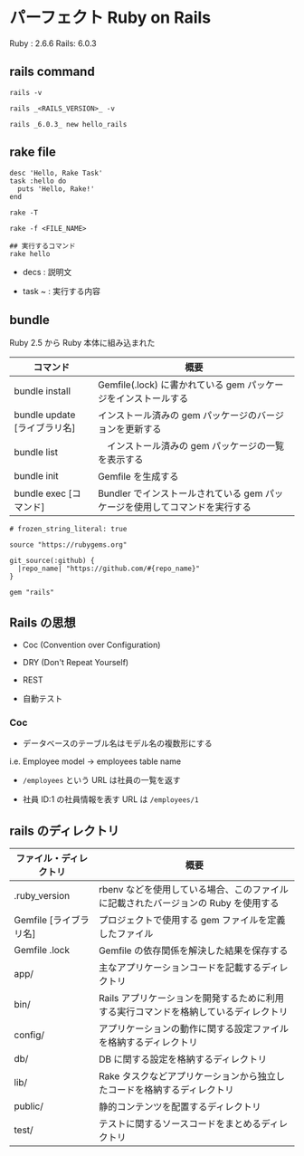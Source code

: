 # パーフェクト Ruby on Rails 

Ruby : 2.6.6
Rails: 6.0.3

## rails command

```
rails -v

rails _<RAILS_VERSION>_ -v

rails _6.0.3_ new hello_rails
```

## rake file

```
desc 'Hello, Rake Task'
task :hello do
  puts 'Hello, Rake!'
end
```
```
rake -T

rake -f <FILE_NAME>

## 実行するコマンド
rake hello
```

- decs : 説明文

- task ~ : 実行する内容 

## bundle

Ruby 2.5 から Ruby 本体に組み込まれた

| コマンド    | 概要 |
| -------- | ------- |
| bundle install| Gemfile(.lock) に書かれている gem パッケージをインストールする |
| bundle update [ライブラリ名] | インストール済みの gem パッケージのバージョンを更新する|
| bundle list |　インストール済みの gem パッケージの一覧を表示する|
| bundle init | Gemfile を生成する |
| bundle exec [コマンド] | Bundler でインストールされている gem パッケージを使用してコマンドを実行する|

```Gemfile
# frozen_string_literal: true

source "https://rubygems.org"

git_source(:github) {
  |repo_name| "https://github.com/#{repo_name}"
}

gem "rails"

```

## Rails の思想

- Coc (Convention over Configuration)

- DRY (Don't Repeat Yourself)

- REST

- 自動テスト

### Coc

- データベースのテーブル名はモデル名の複数形にする

i.e. Employee model -> employees table name

- `/employees` という URL は社員の一覧を返す

- 社員 ID:1 の社員情報を表す URL は `/employees/1`

## rails のディレクトリ

| ファイル・ディレクトリ | 概要 |
| -------- | ------- |
| .ruby_version| rbenv などを使用している場合、このファイルに記載されたバージョンの Ruby を使用する |
| Gemfile [ライブラリ名] |  プロジェクトで使用する gem ファイルを定義したファイル |
| Gemfile .lock | Gemfile の依存関係を解決した結果を保存する |
| app/ | 主なアプリケーションコードを記載するディレクトリ |
| bin/ | Rails アプリケーションを開発するために利用する実行コマンドを格納しているディレクトリ|
| config/ | アプリケーションの動作に関する設定ファイルを格納するディレクトリ|
| db/ | DB に関する設定を格納するディレクトリ |
| lib/ | Rake タスクなどアプリケーションから独立したコードを格納するディレクトリ |
| public/| 静的コンテンツを配置するディレクトリ |
| test/ | テストに関するソースコードをまとめるディレクトリ |
